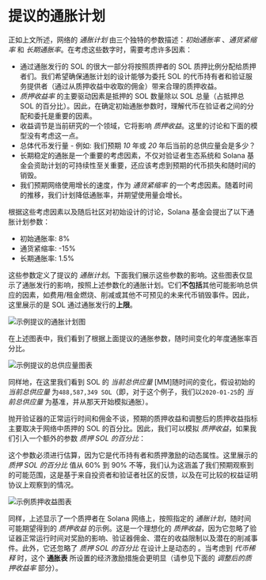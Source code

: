 # 提议的通胀计划

正如上文所述，网络的 _通胀计划_ 由三个独特的参数描述：_初始通胀率_ 、_通货紧缩率_ 和 _长期通胀率_。在考虑这些数字时，需要考虑许多因素：

- 通过通胀发行的 SOL 的很大一部分将按照质押者的 SOL 质押比例分配给质押者们。我们希望确保通胀计划的设计能够为委托 SOL 的代币持有者和验证服务提供者（通过从质押收益中收取的佣金）带来合理的质押收益。
- _质押收益率_ 的主要驱动因素是抵押的 SOL 数量除以 SOL 总量（占抵押总 SOL 的百分比）。因此，在确定初始通胀参数时，理解代币在验证者之间的分配和委托是重要的因素。
- 收益调节是当前研究的一个领域，它将影响 _质押收益_。这里的讨论和下面的模型没有考虑这一点。
- 总体代币发行量 - 例如: 我们预期 _10_ 年或 _20_ 年后当前的总供应量会是多少？
- 长期稳定的通胀是一个重要的考虑因素，不仅对验证者生态系统和 Solana 基金会资助计划的可持续性至关重要，还应该考虑到预期的代币损失和随时间的销毁。
- 我们预期网络使用增长的速度，作为 _通货紧缩率_ 的一个考虑因素。随着时间的推移，我们计划降低通胀率，并期望使用量会增长。

根据这些考虑因素以及随后社区对初始设计的讨论，Solana 基金会提出了以下通胀计划参数：

- 初始通胀率: 8%
- 通货紧缩率: -15%
- 长期通胀率: 1.5%

这些参数定义了提议的 _通胀计划_。下面我们展示这些参数的影响。这些图表仅显示了通胀发行的影响，按照上述参数化的通胀计划。它们**不包括**其他可能影响总供应的因素，如费用/租金燃烧、削减或其他不可预见的未来代币销毁事件。因此，这里展示的是 SOL 通过通胀发行的**上限**。

![示例提议的通胀计划图](https://solana-developer-content.vercel.app/assets/docs/economics/proposed_inflation_schedule.png)

在上述图表中，我们看到了根据上面提议的通胀参数，随时间变化的年度通胀率百分比。

![示例提议的总供应量图表](https://solana-developer-content.vercel.app/assets/docs/economics/proposed_total_supply.png)

同样地，在这里我们看到 SOL 的 _当前总供应量_ [MM]随时间的变化，假设初始的 _当前总供应量_ 为`488,587,349 SOL`（即，对于这个例子，我们以`2020-01-25`的 _当前总供应量_ 为基准，并从那天开始模拟通胀）。

抛开验证器的正常运行时间和佣金不谈，预期的质押收益和调整后的质押收益指标主要取决于网络中质押的 SOL 的百分比。因此，我们可以模拟 _质押收益_，如果我们引入一个额外的参数 _质押 SOL 的百分比_：

这个参数必须进行估算，因为它是代币持有者和质押激励的动态属性。这里展示的 _质押 SOL 的百分比_ 值从 60% 到 90% 不等，我们认为这涵盖了我们预期观察到的可能范围，这是基于来自投资者和验证者社区的反馈，以及在可比较的权益证明协议上观察到的情况。

![示例质押收益图表](https://solana-developer-content.vercel.app/assets/docs/economics/example_staked_yields.png)

同样，上述显示了一个质押者在 Solana 网络上，按照指定的 _通胀计划_，随时间可能期望得到的 _质押收益_ 的示例。这是一个理想化的 _质押收益_，因为它忽略了验证器正常运行时间对奖励的影响、验证器佣金、潜在的收益限制以及潜在的削减事件。此外，它还忽略了 _质押 SOL 的百分比_ 在设计上是动态的 。当考虑到 _代币稀释_ 时，这个 **通胀表** 所设置的经济激励措施会更明显（请参见下面的 _调整后的质押收益率_ 部分）。